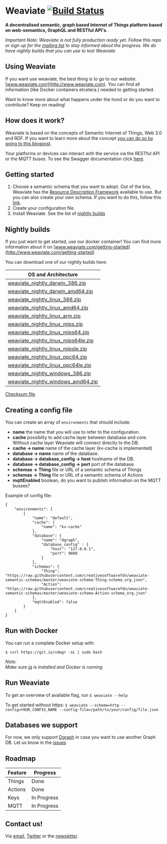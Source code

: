 # Weaviate [![Build Status](https://travis-ci.org/creativesoftwarefdn/weaviate.svg?branch=develop)](https://travis-ci.org/creativesoftwarefdn/weaviate/branches)

**A decentralised semantic, graph based Internet of Things platform based on web-semantics, GraphQL and RESTful API's.**

*Important Note:
Weaviate is not fully production ready yet. Follow this repo or sign up for the [mailing list](http://eepurl.com/bRsMir) to stay informed about the progress. We do have nightly builds that you can use to test Weaviate*

## Using Weaviate

If you want use weaviate, the best thing is to go to our website: [www.weaviate.com](http://www.weaviate.com). You can find all information (like Docker containers etcetera.) needed to getting started.

Want to know more about what happens under the hood or do you want to contribute? Keep on reading!

## How does it work?

Weaviate is based on the concepts of Semantic Internet of Things, Web 3.0 and RDF. If you want to learn more about the concept [you can do so by going to this blogpost](https://bob.wtf/semantic-internet-of-things-42811e1ca7a7).

Your platforms or devices can interact with the service via the RESTful API or the MQTT buses. To see the Swagger documentation click [here](https://github.com/creativesoftwarefdn/weaviate/tree/develop/swagger).

## Getting started

1. Choose a semantic schema that you want to adopt. Out of the box, Weaviate has the [Resource Description Framework](https://en.wikipedia.org/wiki/Resource_Description_Framework) available to use. But you can also create your own schema. If you want to do this, follow this [link](https://github.com/creativesoftwarefdn/weaviate-semantic-schemas).
2. Create your configuration file.
3. Install Weaviate. See the list of [nightly builds](#nightly-builds) 

## Nightly builds

If you just want to get started, use our docker container! You can find more information about it on [www.weaviate.com/getting-started](http://www.weaviate.com/getting-started)

You can download one of our nightly builds here:

| OS and Architecture
| -------------------
| [weaviate_nightly_darwin_386.zip](https://github.com/creativesoftwarefdn/weaviate/blob/develop/dist/weaviate_nightly_darwin_386.zip?raw=true)
| [weaviate_nightly_darwin_amd64.zip](https://github.com/creativesoftwarefdn/weaviate/blob/develop/dist/weaviate_nightly_darwin_amd64.zip?raw=true)
| [weaviate_nightly_linux_386.zip](https://github.com/creativesoftwarefdn/weaviate/blob/develop/dist/weaviate_nightly_linux_386.zip?raw=true)
| [weaviate_nightly_linux_amd64.zip](https://github.com/creativesoftwarefdn/weaviate/blob/develop/dist/weaviate_nightly_linux_amd64.zip?raw=true)
| [weaviate_nightly_linux_arm.zip](https://github.com/creativesoftwarefdn/weaviate/blob/develop/dist/weaviate_nightly_linux_arm.zip?raw=true)
| [weaviate_nightly_linux_mips.zip](https://github.com/creativesoftwarefdn/weaviate/blob/develop/dist/weaviate_nightly_linux_mips.zip?raw=true)
| [weaviate_nightly_linux_mips64.zip](https://github.com/creativesoftwarefdn/weaviate/blob/develop/dist/weaviate_nightly_linux_mips64.zip?raw=true)
| [weaviate_nightly_linux_mips64le.zip](https://github.com/creativesoftwarefdn/weaviate/blob/develop/dist/weaviate_nightly_linux_mips64le.zip?raw=true)
| [weaviate_nightly_linux_mipsle.zip](https://github.com/creativesoftwarefdn/weaviate/blob/develop/dist/weaviate_nightly_linux_mipsle.zip?raw=true)
| [weaviate_nightly_linux_ppc64.zip](https://github.com/creativesoftwarefdn/weaviate/blob/develop/dist/weaviate_nightly_linux_ppc64.zip?raw=true)
| [weaviate_nightly_linux_ppc64le.zip](https://github.com/creativesoftwarefdn/weaviate/blob/develop/dist/weaviate_nightly_linux_ppc64le.zip?raw=true)
| [weaviate_nightly_windows_386.zip](https://github.com/creativesoftwarefdn/weaviate/blob/develop/dist/weaviate_nightly_windows_386.zip?raw=true)
| [weaviate_nightly_windows_amd64.zip](https://github.com/creativesoftwarefdn/weaviate/blob/develop/dist/weaviate_nightly_windows_amd64.zip?raw=true)

[Checksum file](https://github.com/creativesoftwarefdn/weaviate/blob/develop/dist/weaviate_nightly_checksums.txt).

## Creating a config file

You can create an array of `environments` that should include:

- **name** the name that you will use to refer to the configuration.
- **cache** possiblity to add cache layer between database and core. Without cache layer Weaviate will connect directly to the DB.
- **cache -> name** name of the cache layer (kv-cache is implemented)
- **database -> name** name of the database.
- **database -> database_config -> host** hostname of the DB.
- **database -> database_config -> port** port of the database.
- **schemas -> Thing** file or URL of a semantic schema of Things
- **schemas -> Thing** file or URL of a semantic schema of Actions
- **mqttEnabled** boolean, do you want to publish information on the MQTT busses?

Example of config file:

```
{
    "environments": [
        {
            "name": "default",
            "cache": {
                "name": "kv-cache"
            },
            "database": {
                "name": "dgraph",
                "database_config" : {
                    "host": "127.0.0.1",
                    "port": 9080
                }
            },
            "schemas": {
                "Thing": "https://raw.githubusercontent.com/creativesoftwarefdn/weaviate-semantic-schemas/master/weaviate-schema-Thing-schema_org.json",
                "Action": "https://raw.githubusercontent.com/creativesoftwarefdn/weaviate-semantic-schemas/master/weaviate-schema-Action-schema_org.json"
            },
            "mqttEnabled": false
        }
    ]
}
```

## Run with Docker

You can run a complete Docker setup with:

```
$ curl https://git.io/vdwgr -sL | sudo bash
```

_Note:<br>Make sure [jq](https://stedolan.github.io/jq/) is installed and Docker is running_

## Run Weaviate

To get an overview of available flag, run `$ weaviate --help`

To get started without https: `$ weaviate --scheme=http --config=YOUR_CONFIG_NAME --config-file=/path/to/your/config/file.json`

## Databases we support

For now, we only support [Dgraph](https://dgraph.io) in case you want to use another Graph DB. Let us know in the [issues](https://github.com/creativesoftwarefdn/weaviate/issues)

## Roadmap

| Feature | Progress
| ------- | --------
| Things  | Done 
| Actions | Done 
| Keys    | In Progress
| MQTT    | In Progress

## Contact us!

Via [email](mailto:yourfriends@weaviate.com), [Twitter](https://twitter.com/weaviate) or the [newsletter](http://eepurl.com/bRsMir).
